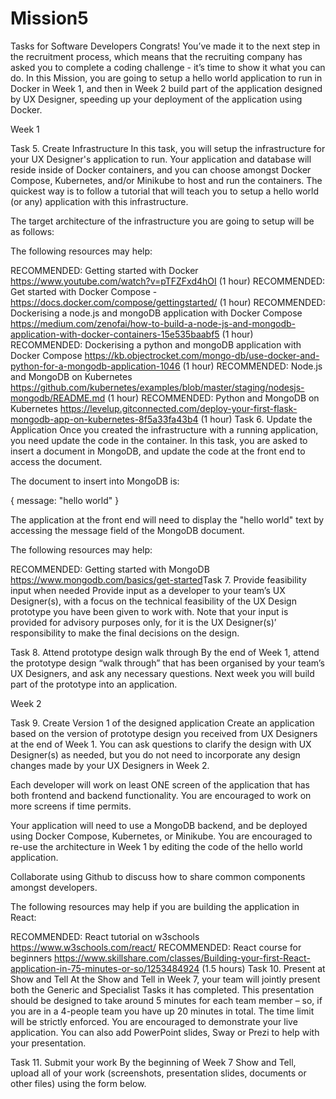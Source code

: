 # Mission5

Tasks for Software Developers
​​​​​​​Congrats! You’ve made it to the next step in the recruitment process, which means that the recruiting company has asked you to complete a coding challenge - it’s time to show it what you can do.  In this Mission, you are going to setup a hello world application to run in Docker in Week 1, and then in Week 2 build part of the application designed by UX Designer, speeding up your deployment of the application using Docker.

Week 1

Task 5. Create Infrastructure
In this task, you will setup the infrastructure for your UX Designer's application to run.  Your application and database will reside inside of Docker containers, and you can choose amongst Docker Compose, Kubernetes, and/or Minikube to host and run the containers.  The quickest way is to follow a tutorial that will teach you to setup a hello world (or any) application with this infrastructure.

The target architecture of the infrastructure you are going to setup will be as follows:


The following resources may help:

RECOMMENDED: Getting started with Docker https://www.youtube.com/watch?v=pTFZFxd4hOI (1 hour)
RECOMMENDED: Get started with Docker Compose -  https://docs.docker.com/compose/gettingstarted/ (1 hour)
RECOMMENDED: Dockerising a node.js and mongoDB application with Docker Compose https://medium.com/zenofai/how-to-build-a-node-js-and-mongodb-application-with-docker-containers-15e535baabf5 (1 hour)
RECOMMENDED: Dockerising a python and mongoDB application with Docker Compose https://kb.objectrocket.com/mongo-db/use-docker-and-python-for-a-mongodb-application-1046 (1 hour)
RECOMMENDED: Node.js and MongoDB on Kubernetes https://github.com/kubernetes/examples/blob/master/staging/nodesjs-mongodb/README.md (1 hour)
RECOMMENDED: Python and MongoDB on Kubernetes https://levelup.gitconnected.com/deploy-your-first-flask-mongodb-app-on-kubernetes-8f5a33fa43b4 (1 hour)
Task 6. Update the Application
Once you created the infrastructure with a running application, you need update the code in the container.  In this task, you are asked to insert a document in MongoDB, and update the code at the front end to access the document.

The document to insert into MongoDB is:

{ message: "hello world" }

The application at the front end will need to display the "hello world" text by accessing the message field of the MongoDB document.

The following resources may help:

RECOMMENDED: Getting started with MongoDB https://www.mongodb.com/basics/get-started ​​​​
Task 7. Provide feasibility input when needed
Provide input as a developer to your team’s UX Designer(s), with a focus on the technical feasibility of the UX Design prototype you have been given to work with.  Note that your input is provided for advisory purposes only, for it is the UX Designer(s)’ responsibility to make the final decisions on the design.  

Task 8. Attend prototype design walk through
By the end of Week 1, attend the prototype design “walk through” that has been organised by your team’s UX Designers, and ask any necessary questions.  Next week you will build part of the prototype into an application.

Week 2

Task 9. Create Version 1 of the designed application
Create an application based on the version of prototype design you received from UX Designers at the end of Week 1.  You can ask questions to clarify the design with UX Designer(s) as needed, but you do not need to incorporate any design changes made by your UX Designers in Week 2. 

Each developer will work on least ONE screen of the application that has both frontend and backend functionality. You are encouraged to work on more screens if time permits.

Your application will need to use a MongoDB backend, and be deployed using Docker Compose, Kubernetes, or Minikube.  You are encouraged to re-use the architecture in Week 1 by editing the code of the hello world application.

Collaborate using Github to discuss how to share common components amongst developers.

The following resources may help if you are building the application in React:

RECOMMENDED: React tutorial on w3schools https://www.w3schools.com/react/
RECOMMENDED: React course for beginners https://www.skillshare.com/classes/Building-your-first-React-application-in-75-minutes-or-so/1253484924 (1.5 hours)
Task 10. Present at Show and Tell
At the Show and Tell in Week 7, your team will jointly present both the Generic and Specialist Tasks it has completed.  This presentation should be designed to take around 5 minutes for each team member – so, if you are in a 4-people team you have up 20 minutes in total.  The time limit will be strictly enforced.  You are encouraged to demonstrate your live application.  You can also add PowerPoint slides, Sway or Prezi to help with your presentation.

Task 11. Submit your work
By the beginning of Week 7 Show and Tell, upload all of your work (screenshots, presentation slides, documents or other files) using the form below.
